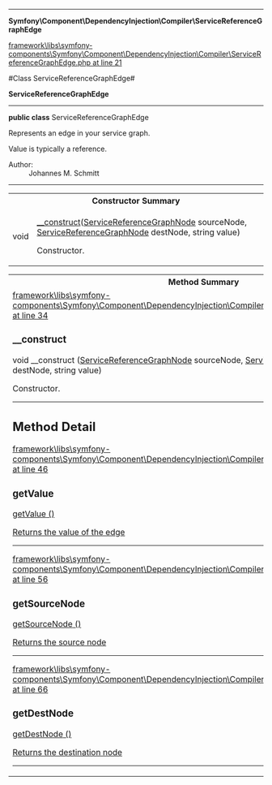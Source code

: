 

- - -

**Symfony\Component\DependencyInjection\Compiler\ServiceReferenceGraphEdge**


<a href="https://github.com/JeyDotC/Hirudo/blob/master/framework/libs/symfony-components/Symfony/Component/DependencyInjection/Compiler/ServiceReferenceGraphEdge.php#L21" target='_blank'>framework\libs\symfony-components\Symfony\Component\DependencyInjection\Compiler\ServiceReferenceGraphEdge.php at line 21</a>

#Class ServiceReferenceGraphEdge#

**ServiceReferenceGraphEdge**




- - -

<p><strong>public  class</strong> <span>ServiceReferenceGraphEdge</span></p>

<div class="comment" id="overview_description"><p>Represents an edge in your service graph.</p><p>Value is typically a reference.</p></div>

<dl>
<dt>Author:</dt>
<dd>Johannes M. Schmitt <schmittjoh@gmail.com></dd>
</dl>


<hr />

<table id="summary_constructor">
<tr><th colspan="2">Constructor Summary</th></tr>
<tr>
<td><span class='k'></span> <span class='nx'>void</span></td>
<td class="description"><p class="name"><a href="#__construct">__construct</a>(<a href="https://github.com/JeyDotC/Hirudo-docs/blob/master/Symfony/Component/DependencyInjection/Compiler/ServiceReferenceGraphNode.md">ServiceReferenceGraphNode</a> sourceNode, <a href="https://github.com/JeyDotC/Hirudo-docs/blob/master/Symfony/Component/DependencyInjection/Compiler/ServiceReferenceGraphNode.md">ServiceReferenceGraphNode</a> destNode, string value)</p><p class="description">Constructor.</p></td>
</tr>
</table>

<table id="summary_method">
<tr><th colspan="2">Method Summary</th></tr>
<tr>
<td><span class='k'></span> <span class='nx'><a href='https://github.com/JeyDotC/Hirudo-docs/blob/master/Symfony/Component/DependencyInjection/Compiler/ServiceReferenceGraphEdge.md#getvalue>ServiceReferenceGraphNode</a></span></td>
<td class="description"><p class="name"><a href="#getvalue">getValue</a>()</p><p class="description">Returns the value of the edge</p></td>
</tr>
<tr>
<td><span class='k'></span> <span class='nx'><a href='https://github.com/JeyDotC/Hirudo-docs/blob/master/Symfony/Component/DependencyInjection/Compiler/ServiceReferenceGraphEdge.md#getsourcenode>ServiceReferenceGraphNode</a></span></td>
<td class="description"><p class="name"><a href="#getsourcenode">getSourceNode</a>()</p><p class="description">Returns the source node</p></td>
</tr>
<tr>
<td><span class='k'></span> <span class='nx'><a href='https://github.com/JeyDotC/Hirudo-docs/blob/master/Symfony/Component/DependencyInjection/Compiler/ServiceReferenceGraphEdge.md#getdestnode>ServiceReferenceGraphNode</a></span></td>
<td class="description"><p class="name"><a href="#getdestnode">getDestNode</a>()</p><p class="description">Returns the destination node</p></td>
</tr>
</table>

<h2 id="detail_method">Constructor Detail</h2>

<a href="https://github.com/JeyDotC/Hirudo/blob/master/framework/libs/symfony-components/Symfony/Component/DependencyInjection/Compiler/ServiceReferenceGraphEdge.php#L34" target='_blank'>framework\libs\symfony-components\Symfony\Component\DependencyInjection\Compiler\ServiceReferenceGraphEdge.php at line 34</a>

<h3 id="__construct">__construct</h3>
<span class='k'></span> <span class='nx'>void</span> <span class='nf'>__construct</span> (<a href="https://github.com/JeyDotC/Hirudo-docs/blob/master/Symfony/Component/DependencyInjection/Compiler/ServiceReferenceGraphNode.md">ServiceReferenceGraphNode</a> sourceNode, <a href="https://github.com/JeyDotC/Hirudo-docs/blob/master/Symfony/Component/DependencyInjection/Compiler/ServiceReferenceGraphNode.md">ServiceReferenceGraphNode</a> destNode, string value)

<div class="details">
<p>Constructor.</p>
</div>

- - -

<h2 id="detail_method">Method Detail</h2>

<a href="https://github.com/JeyDotC/Hirudo/blob/master/framework/libs/symfony-components/Symfony/Component/DependencyInjection/Compiler/ServiceReferenceGraphEdge.php#L46" target='_blank'>framework\libs\symfony-components\Symfony\Component\DependencyInjection\Compiler\ServiceReferenceGraphEdge.php at line 46</a>

<h3 id="getValue()">getValue</h3>
<span class='k'></span> <span class='nx'><a href='https://github.com/JeyDotC/Hirudo-docs/blob/master/Symfony/Component/DependencyInjection/Compiler/ServiceReferenceGraphEdge.md#getvalue>ServiceReferenceGraphNode</a></span> <span class='nf'>getValue</span> ()

<div class="details">
<p>Returns the value of the edge</p>
</div>

- - -


<a href="https://github.com/JeyDotC/Hirudo/blob/master/framework/libs/symfony-components/Symfony/Component/DependencyInjection/Compiler/ServiceReferenceGraphEdge.php#L56" target='_blank'>framework\libs\symfony-components\Symfony\Component\DependencyInjection\Compiler\ServiceReferenceGraphEdge.php at line 56</a>

<h3 id="getSourceNode()">getSourceNode</h3>
<span class='k'></span> <span class='nx'><a href='https://github.com/JeyDotC/Hirudo-docs/blob/master/Symfony/Component/DependencyInjection/Compiler/ServiceReferenceGraphEdge.md#getsourcenode>ServiceReferenceGraphNode</a></span> <span class='nf'>getSourceNode</span> ()

<div class="details">
<p>Returns the source node</p>
</div>

- - -


<a href="https://github.com/JeyDotC/Hirudo/blob/master/framework/libs/symfony-components/Symfony/Component/DependencyInjection/Compiler/ServiceReferenceGraphEdge.php#L66" target='_blank'>framework\libs\symfony-components\Symfony\Component\DependencyInjection\Compiler\ServiceReferenceGraphEdge.php at line 66</a>

<h3 id="getDestNode()">getDestNode</h3>
<span class='k'></span> <span class='nx'><a href='https://github.com/JeyDotC/Hirudo-docs/blob/master/Symfony/Component/DependencyInjection/Compiler/ServiceReferenceGraphEdge.md#getdestnode>ServiceReferenceGraphNode</a></span> <span class='nf'>getDestNode</span> ()

<div class="details">
<p>Returns the destination node</p>
</div>

- - -

